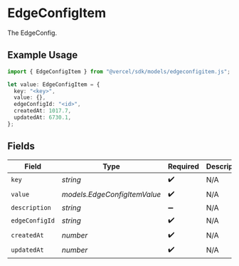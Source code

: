 # EdgeConfigItem

The EdgeConfig.

## Example Usage

```typescript
import { EdgeConfigItem } from "@vercel/sdk/models/edgeconfigitem.js";

let value: EdgeConfigItem = {
  key: "<key>",
  value: {},
  edgeConfigId: "<id>",
  createdAt: 1017.7,
  updatedAt: 6730.1,
};
```

## Fields

| Field                        | Type                         | Required                     | Description                  |
| ---------------------------- | ---------------------------- | ---------------------------- | ---------------------------- |
| `key`                        | *string*                     | :heavy_check_mark:           | N/A                          |
| `value`                      | *models.EdgeConfigItemValue* | :heavy_check_mark:           | N/A                          |
| `description`                | *string*                     | :heavy_minus_sign:           | N/A                          |
| `edgeConfigId`               | *string*                     | :heavy_check_mark:           | N/A                          |
| `createdAt`                  | *number*                     | :heavy_check_mark:           | N/A                          |
| `updatedAt`                  | *number*                     | :heavy_check_mark:           | N/A                          |